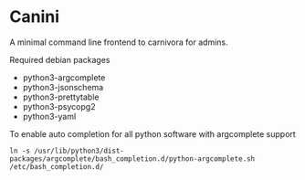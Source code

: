 # Canini

A minimal command line frontend to carnivora for admins.

Required debian packages

- python3-argcomplete
- python3-jsonschema
- python3-prettytable
- python3-psycopg2
- python3-yaml

To enable auto completion for all python software with argcomplete support

    ln -s /usr/lib/python3/dist-packages/argcomplete/bash_completion.d/python-argcomplete.sh /etc/bash_completion.d/
